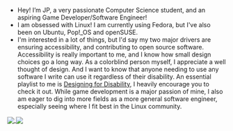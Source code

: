 - Hey! I’m JP, a very passionate Computer Science student, and an aspiring Game Developer/Software Engineer!
- I am obsessed with Linux! I am currently using Fedora, but I've also been on Ubuntu, Pop!\_OS and openSUSE.
- I'm interested in a lot of things, but I'd say my two major drivers are ensuring accessibility, and contributing to open source software.  Accessibility is really important to me, and I know how small design choices go a long way. As a colorblind person myself, I appreciate a well thought of design. And I want to know that anyone needing to use any software I write can use it regardless of their disability. An essential playlist to me is [Designing for Disability](https://youtube.com/playlist?list=PLc38fcMFcV_vvWOhMDriBlVocTZ8mKQzR), I heavily encourage you to check it out. 
While game development is a major passion of mine, I also am eager to dig into more fields as a more general software engineer, especially seeing where I fit best in the Linux community.

<a href="https://github.com/anuraghazra/github-readme-stats">
  <img align="center" src="https://github-readme-stats.vercel.app/api?username=jpkhawam&show_icons=true&count_private=true&bg_color=00000000&text_color=ccff00&hide_border=true&hide_rank=true" />
</a>
<a href="https://github.com/anuraghazra/github-readme-stats">
  <img align="center" src="https://github-readme-stats.vercel.app/api/top-langs/?username=jpkhawam&langs_count=10&layout=compact&bg_color=00000000&text_color=ccff00&hide_border=true" />
</a>
